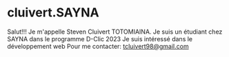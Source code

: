 # cluivert.SAYNA
Salut!!! Je m'appelle Steven Cluivert  TOTOMIAINA. Je suis un étudiant chez SAYNA dans le programme D-Clic 2023
Je suis intéressé dans le développement web
Pour me contacter: tcluivert98@gmail.com

